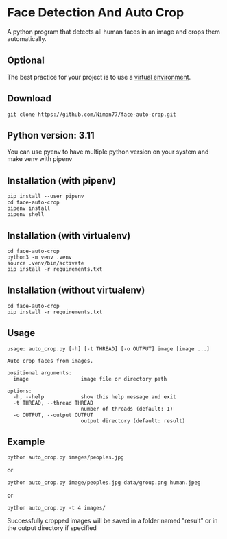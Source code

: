 # Face Detection And Auto Crop
A python program that detects all human faces in an image and crops them automatically.

## Optional
The best practice for your project is to use a [virtual environment](https://packaging.python.org/guides/installing-using-pip-and-virtual-environments/).

## Download
```
git clone https://github.com/Nimon77/face-auto-crop.git
```

## Python version: 3.11
You can use pyenv to have multiple python version on your system and make venv with pipenv

## Installation (with pipenv)
```
pip install --user pipenv
cd face-auto-crop
pipenv install
pipenv shell
```

## Installation (with virtualenv)
```
cd face-auto-crop
python3 -m venv .venv
source .venv/bin/activate
pip install -r requirements.txt
```

## Installation (without virtualenv)
```
cd face-auto-crop
pip install -r requirements.txt
```

## Usage
```
usage: auto_crop.py [-h] [-t THREAD] [-o OUTPUT] image [image ...]

Auto crop faces from images.

positional arguments:
  image                 image file or directory path

options:
  -h, --help            show this help message and exit
  -t THREAD, --thread THREAD
                        number of threads (default: 1)
  -o OUTPUT, --output OUTPUT
                        output directory (default: result)
```

## Example
```
python auto_crop.py images/peoples.jpg
```
or
```
python auto_crop.py image/peoples.jpg data/group.png human.jpeg
```
or
```
python auto_crop.py -t 4 images/
```
Successfully cropped images will be saved in a folder named "result" or in the output directory if specified
